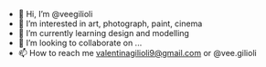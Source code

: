 - 👋 Hi, I’m @veegilioli
- 👀 I’m interested in art, photograph, paint, cinema
- 🌱 I’m currently learning design and modelling
- 💞️ I’m looking to collaborate on ...
- 📫 How to reach me valentinagilioli9@gmail.com or @vee.gilioli 


<!---
veegilioli/veegilioli is a ✨ special ✨ repository because its `README.md` (this file) appears on your GitHub profile.
You can click the Preview link to take a look at your changes.
--->
